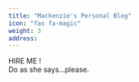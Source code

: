 ```yaml
---
title: "Mackenzie's Personal Blog"
icon: "fas fa-magic"
weight: 3
address:
---
```

HIRE ME !<br/>Do as she says...please.
